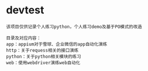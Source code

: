 # devtest
    该项目仅供记录个人练习python，个人练习demo及基于PO模式的改造
    
    目录及对应内容：
    app：appium对于雪球、企业微信的app自动化演练
    http：关于requess相关的接口演练
    python：关于python相关模块的练习
    web：使用webdriver演练web自动化